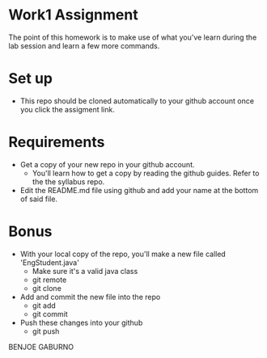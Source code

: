 # Work1 Assignment

The point of this homework is to make use of what you've learn during the lab session and learn a few more commands. 

# Set up

* This repo should be cloned automatically to your github account once you click the assigment link.

# Requirements

* Get a copy of your new repo in your github account.
    * You'll learn how to get a copy by reading the github guides. Refer to the the syllabus repo.
* Edit the README.md file using github and add your name at the bottom of said file.

# Bonus
* With your local copy of the repo, you'll make a new file called 'EngStudent.java'
    * Make sure it's a valid java class
    * git remote
    * git clone
* Add and commit the new file into the repo
    * git add
    * git commit
* Push these changes into your github
    * git push





BENJOE GABURNO
